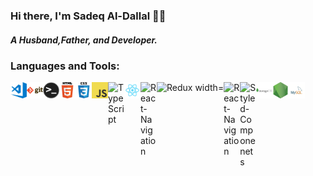 ### Hi there, I'm Sadeq Al-Dallal 👋🏼
##### A Husband,Father, and Developer.
### Languages and Tools:       
<img align="left" alt="Visual Studio Code" width="26px" src="https://raw.githubusercontent.com/github/explore/80688e429a7d4ef2fca1e82350fe8e3517d3494d/topics/visual-studio-code/visual-studio-code.png" />
<img align="left" alt="Git" width="26px" src="https://raw.githubusercontent.com/github/explore/80688e429a7d4ef2fca1e82350fe8e3517d3494d/topics/git/git.png" />
<img align="left" alt="Terminal" width="26px" src="https://raw.githubusercontent.com/github/explore/80688e429a7d4ef2fca1e82350fe8e3517d3494d/topics/terminal/terminal.png" />
<img align="left" alt="HTML5" width="26px" src="https://raw.githubusercontent.com/github/explore/80688e429a7d4ef2fca1e82350fe8e3517d3494d/topics/html/html.png" />
<img align="left" alt="CSS3" width="26px" src="https://raw.githubusercontent.com/github/explore/80688e429a7d4ef2fca1e82350fe8e3517d3494d/topics/css/css.png" />
<img align="left" alt="JavaScript" width="26px" src="https://raw.githubusercontent.com/github/explore/80688e429a7d4ef2fca1e82350fe8e3517d3494d/topics/javascript/javascript.png" />

<a href="https://www.typescriptlang.org/" target="_blank">
<img align="left" alt="TypeScript" width="26px" src="https://raw.githubusercontent.com/remojansen/logo.ts/master/ts.png" /></a>

<a href="https://reactjs.org/" target="_blank">
<img align="left" alt="React" width="26px" src="https://raw.githubusercontent.com/github/explore/80688e429a7d4ef2fca1e82350fe8e3517d3494d/topics/react/react.png" /></a>

<a href="https://reactnavigation.org/" target="_blank">
<img align="left" alt="React-Navigation" width="26px" src="https://avatars.githubusercontent.com/u/29647600?s=400&v=4" /></a>

<a href="https://redux.js.org/" target="_blank">
<img align="left" alt="Redux width="26px" src="https://encrypted-tbn0.gstatic.com/images?q=tbn:ANd9GcQ4GzO_eLwJuhgFQoOiS99p5L1ZOj7hdh002A&usqp=CAU" /></a>

<a href="https://reactnavigation.org/" target="_blank">
<img align="left" alt="React-Navigation" width="26px" src="https://avatars.githubusercontent.com/u/29647600?s=400&v=4" /></a>

<a href="https://styled-components.com/" target="_blank">
<img align="left" alt="Styled-Componenets" width="26px" src="https://styled-components.com/atom.png" /></a>

<a href="https://www.mongodb.com/cloud/atlas" target="_blank">
<img align="left" alt="MongoDB" width="26px" src="https://raw.githubusercontent.com/github/explore/80688e429a7d4ef2fca1e82350fe8e3517d3494d/topics/mongodb/mongodb.png" /></a>

<a href="https://nodejs.org/en/" target="_blank">
<img align="left" alt="Node.js" width="26px" src="https://raw.githubusercontent.com/github/explore/80688e429a7d4ef2fca1e82350fe8e3517d3494d/topics/nodejs/nodejs.png" /></a>

<a href="https://www.mysql.com/" target="_blank">
<img align="left" alt="MySQL" width="26px" src="https://raw.githubusercontent.com/github/explore/80688e429a7d4ef2fca1e82350fe8e3517d3494d/topics/mysql/mysql.png" /></a>

